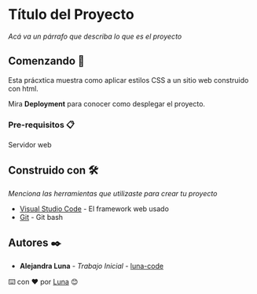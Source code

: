 # Título del Proyecto

_Acá va un párrafo que describa lo que es el proyecto_

## Comenzando 🚀

Esta prácxtica muestra como aplicar estilos CSS a un sitio web construido con html.

Mira **Deployment** para conocer como desplegar el proyecto.


### Pre-requisitos 📋

Servidor web

## Construido con 🛠️

_Menciona las herramientas que utilizaste para crear tu proyecto_

* [Visual Studio Code](https://code.visualstudio.com/) - El framework web usado
* [Git](https://git-scm.com/downloads) - Git bash

## Autores ✒️

* **Alejandra Luna** - *Trabajo Inicial* - [luna-code](https://github.com/luna-codes-host)

⌨️ con ❤️ por [Luna](https://github.com/luna-codes-host) 😊